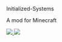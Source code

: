 Initialized-Systems

A mod for Minecraft


<a href="https://www.curseforge.com/minecraft/mc-mods/initialized-systems" target="_blank"><img src="http://cf.way2muchnoise.eu/400433.svg" />  </a><a href="https://www.curseforge.com/minecraft/mc-mods/initialized-systems" target="_blank"><img src="http://cf.way2muchnoise.eu/versions/400433.svg" /> 
